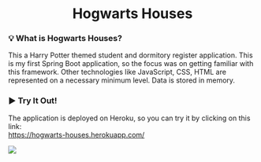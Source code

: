 <div align="center">

# Hogwarts Houses

</div>

### :bulb: What is Hogwarts Houses?
This a Harry Potter themed student and dormitory register application. This is my first Spring Boot application, so the focus was on getting familiar with this framework. Other technologies like JavaScript, CSS, HTML are represented on a necessary minimum level. Data is stored in memory.
### :arrow_forward: Try It Out!
The application is deployed on Heroku, so you can try it by clicking on this link:
<br>
https://hogwarts-houses.herokuapp.com/

![](https://github.com/laczkoattilalaszlo/different-square/blob/main/image/application_screenshot.png)
